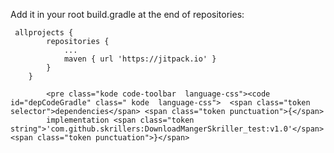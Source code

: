 <div id="user-content-gradle">
                              <p>Add it in your root build.gradle at the end of repositories:</p>
                            <pre><code>	<span>allprojects</span> <span>{</span>
		<span>repositories</span> <span>{</span>
			<span>...
			maven</span> <span>{</span> url <span>'https://jitpack.io'</span> <span>}</span>
		<span>}</span>
	<span>}</span></code></pre>
                        </div>
			
			<pre class="kode code-toolbar  language-css"><code id="depCodeGradle" class=" kode  language-css">	<span class="token selector">dependencies</span> <span class="token punctuation">{</span>
	        implementation <span class="token string">'com.github.skrillers:DownloadMangerSkriller_test:v1.0'</span>
	<span class="token punctuation">}</span>
